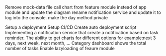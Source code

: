 Remove mock-data file
call chart from feature module instead of app module and update the diagram
rename notification service and update it to log into the console.
make the day method private

Setup a deployment
Setup CI/CD
Create auto deployment script
Implementing a notification service that create a notification based on task reminder. 
The ability to get charts for different options for example:next 3 days, next week, next month, ...
Category dashboard shows the total number of tasks
Enable lazyloading of feaure module


